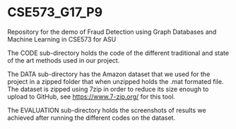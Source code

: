 # CSE573_G17_P9
Repository for the demo of Fraud Detection using Graph Databases and Machine Learning in CSE573 for ASU

The CODE sub-directory holds the code of the different traditional and state of the art methods used in our project.

The DATA sub-directory has the Amazon dataset that we used for the project in a zipped folder that when unzipped holds the .mat formated file. The dataset is zipped using 7zip in order to reduce its size enough to upload to GitHub, see https://www.7-zip.org/ for this tool.

The EVALUATION sub-directory holds the screenshots of results we achieved after running the different codes on the dataset.
